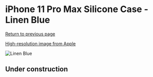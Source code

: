 # iPhone 11 Pro Max Silicone Case - Linen Blue

[Return to previous page](/iphone_11)

[High-resolution image from Apple](https://store.storeimages.cdn-apple.com/8756/as-images.apple.com/is/MY122?wid=4500&hei=4500&fmt=png)

<div style="width: 512px"><img src="/almost_uncompressed/MY122.webp" alt="Linen Blue"></div>

## Under construction
